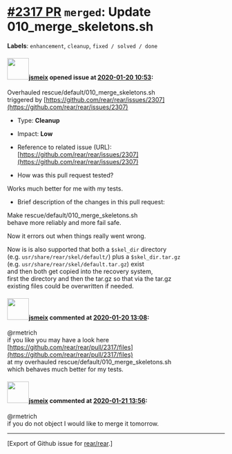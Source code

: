 [\#2317 PR](https://github.com/rear/rear/pull/2317) `merged`: Update 010\_merge\_skeletons.sh
=============================================================================================

**Labels**: `enhancement`, `cleanup`, `fixed / solved / done`

#### <img src="https://avatars.githubusercontent.com/u/1788608?u=925fc54e2ce01551392622446ece427f51e2f0ce&v=4" width="50">[jsmeix](https://github.com/jsmeix) opened issue at [2020-01-20 10:53](https://github.com/rear/rear/pull/2317):

Overhauled rescue/default/010\_merge\_skeletons.sh  
triggered by
[https://github.com/rear/rear/issues/2307](https://github.com/rear/rear/issues/2307)

-   Type: **Cleanup**

-   Impact: **Low**

-   Reference to related issue (URL):  
    [https://github.com/rear/rear/issues/2307](https://github.com/rear/rear/issues/2307)

-   How was this pull request tested?

Works much better for me with my tests.

-   Brief description of the changes in this pull request:

Make rescue/default/010\_merge\_skeletons.sh  
behave more reliably and more fail safe.

Now it errors out when things really went wrong.

Now is is also supported that both a `$skel_dir` directory  
(e.g. `usr/share/rear/skel/default/`) plus a `$skel_dir.tar.gz`  
(e.g. `usr/share/rear/skel/default.tar.gz`) exist  
and then both get copied into the recovery system,  
first the directory and then the tar.gz so that via the tar.gz  
existing files could be overwritten if needed.

#### <img src="https://avatars.githubusercontent.com/u/1788608?u=925fc54e2ce01551392622446ece427f51e2f0ce&v=4" width="50">[jsmeix](https://github.com/jsmeix) commented at [2020-01-20 13:08](https://github.com/rear/rear/pull/2317#issuecomment-576266707):

@rmetrich  
if you like you may have a look here  
[https://github.com/rear/rear/pull/2317/files](https://github.com/rear/rear/pull/2317/files)  
at my overhauled rescue/default/010\_merge\_skeletons.sh  
which behaves much better for my tests.

#### <img src="https://avatars.githubusercontent.com/u/1788608?u=925fc54e2ce01551392622446ece427f51e2f0ce&v=4" width="50">[jsmeix](https://github.com/jsmeix) commented at [2020-01-21 13:56](https://github.com/rear/rear/pull/2317#issuecomment-576692594):

@rmetrich  
if you do not object I would like to merge it tomorrow.

------------------------------------------------------------------------

\[Export of Github issue for
[rear/rear](https://github.com/rear/rear).\]
